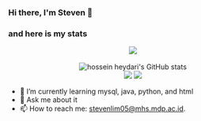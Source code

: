 ### Hi there, I'm Steven 👋

### and here is my stats
<p align="center"><img src="https://www.codewars.com/users/VenEsuella/badges/large"/><br /><br />
  <img src="https://github-readme-stats.vercel.app/api?username=VenEsuella&show_icons=true&include_all_commits=true&theme=monokai" alt="hossein heydari's GitHub stats" /><br />
  <img src="https://github-readme-streak-stats.herokuapp.com/?user=VenEsuella&theme=monokai"/>
  <img src="https://github-readme-stats.vercel.app/api/top-langs/?username=VenEsuella&layout=compact&theme=monokai&langs_count=12"/><br />
</p>


- 🌱 I’m currently learning mysql, java, python, and html
- 💬 Ask me about it
- 📫 How to reach me: stevenlim05@mhs.mdp.ac.id.
<!--
**Steven /Steven** is a ✨ _special_ ✨ repository because its `README.md` (this file) appears on your GitHub profile.

Here are some ideas to get you started:


-->
